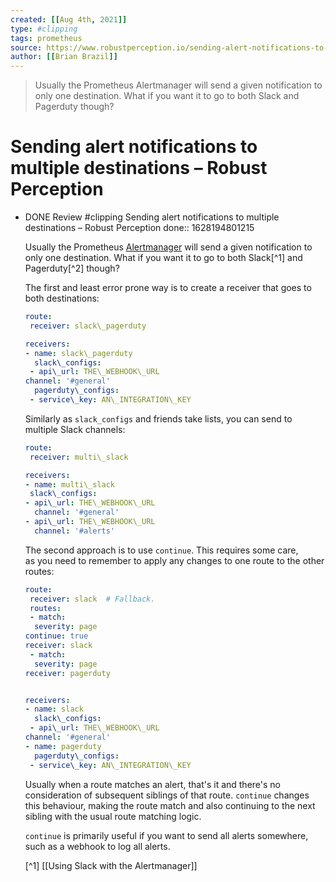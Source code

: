 ```yaml
---
created: [[Aug 4th, 2021]]
type: #clipping
tags: prometheus
source: https://www.robustperception.io/sending-alert-notifications-to-multiple-destinations
author: [[Brian Brazil]]
---
```


> Usually the Prometheus Alertmanager will send a given notification to only one destination. What if you want it to go to both Slack and Pagerduty though?

# Sending alert notifications to multiple destinations – Robust Perception
- DONE Review #clipping Sending alert notifications to multiple destinations – Robust Perception
  done:: 1628194801215
  
  Usually the Prometheus [Alertmanager](https://prometheus.io/docs/alerting/alertmanager/) will send a given notification to only one destination. What if you want it to go to both Slack[^1] and Pagerduty[^2] though?
  
  The first and least error prone way is to create a receiver that goes to both destinations:
  
  ```yaml
  route:
   receiver: slack\_pagerduty
  
  receivers:
  - name: slack\_pagerduty
  	slack\_configs:
   - api\_url: THE\_WEBHOOK\_URL
  channel: '#general'
  	pagerduty\_configs:
   - service\_key: AN\_INTEGRATION\_KEY
  ```
  
  Similarly as `slack_configs` and friends take lists, you can send to multiple Slack channels:
  
  ```yaml
  route:
   receiver: multi\_slack
  
  receivers:
  - name: multi\_slack
   slack\_configs:
  - api\_url: THE\_WEBHOOK\_URL
    channel: '#general'
  - api\_url: THE\_WEBHOOK\_URL
    channel: '#alerts'
  ```
  
  The second approach is to use `continue`. This requires some care, as you need to remember to apply any changes to one route to the other routes:
  
  ```yaml
  route:
   receiver: slack  # Fallback.
   routes:
   - match:
    severity: page
  continue: true
  receiver: slack
   - match:
    severity: page
  receiver: pagerduty
  
  
  receivers:
  - name: slack
  	slack\_configs:
   - api\_url: THE\_WEBHOOK\_URL
  channel: '#general'
  - name: pagerduty
  	pagerduty\_configs:
   - service\_key: AN\_INTEGRATION\_KEY
  ```
  
  Usually when a route matches an alert, that's it and there's no consideration of subsequent siblings of that route. `continue` changes this behaviour, making the route match and also continuing to the next sibling with the usual route matching logic.
  
  `continue` is primarily useful if you want to send all alerts somewhere, such as a webhook to log all alerts.
  
  [^1] [[Using Slack with the Alertmanager]]